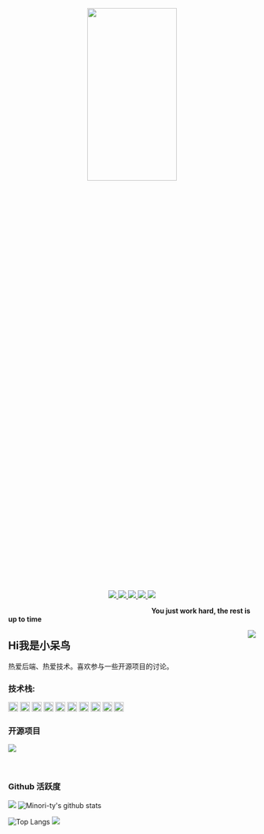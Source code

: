 <div align=center><img src="https://img-blog.csdnimg.cn/f56709e579474f4ba755541c6a29e920.jpeg"  width="60%" height="30%"  ></div>


<p align = 'center'>
<a href="https://github.com/xiaodainiao"><img src="https://img.shields.io/badge/GitHub-xiaodainiao-blueviolet?logo=github">
</a>
 <a href="https://blog.csdn.net/weixin_45043334?spm=1010.2135.3001.5343"><img src="https://img.shields.io/badge/博客-小呆鸟_coding-orange?logo=blogger">
</a>
<a href="http://www.xiaodainiao.xyz/"><img src="https://img.shields.io/badge/%E4%B8%AA%E4%BA%BA%E7%BD%91%E7%AB%99-www.xiaodainiao.xyz-blue?logo=googlehome">
  </a>
<a href=""><img src="https://img.shields.io/badge/%E5%85%AC%E4%BC%97%E5%8F%B7-%E5%B0%8F%E5%91%86%E9%B8%9F%E5%93%87-critical?logo=wechat">
</a>
<a href="https://www.zhihu.com/people/axiao-hong-jia-meng-200"><img src="https://img.shields.io/badge/%E7%9F%A5%E4%B9%8E-%E5%B0%8F%E5%91%86%E9%B8%9F-ff69b4?logo=zhihu">
</a>  
</p>

&nbsp;&nbsp;&nbsp;&nbsp;&nbsp;&nbsp;&nbsp;&nbsp;&nbsp;&nbsp;&nbsp;&nbsp;&nbsp;&nbsp;&nbsp;&nbsp;&nbsp;&nbsp;&nbsp;&nbsp;&nbsp;&nbsp;&nbsp;&nbsp;&nbsp;&nbsp;&nbsp;&nbsp;&nbsp;&nbsp;&nbsp;&nbsp;&nbsp;&nbsp;&nbsp;&nbsp;&nbsp;&nbsp;&nbsp;&nbsp;&nbsp;&nbsp;&nbsp;&nbsp;&nbsp;&nbsp;&nbsp;&nbsp;&nbsp;&nbsp;&nbsp;&nbsp;&nbsp;&nbsp;&nbsp;&nbsp;&nbsp;&nbsp;&nbsp;&nbsp;&nbsp;&nbsp;&nbsp;&nbsp;&nbsp;&nbsp;&nbsp;&nbsp;&nbsp;&nbsp;&nbsp;&nbsp;&nbsp;&nbsp;**You just work hard, the rest is up to time**


<img align="right" src="https://count.getloli.com/get/@:xiaodainiao?theme=rule34">

## Hi我是小呆鸟

热爱后端、热爱技术。喜欢参与一些开源项目的讨论。


### **技术栈:**

<a href="https://v3.cn.vuejs.org"><code><img height="20" src="./images/vue.png"></code></a>
<a href="https://reactjs.org/"><code><img height="20" src="./images/react.svg"></code></a>
<a href="https://nextjs.org/"><code><img height="20" src="./images/next.png"></code></a>
<a href="https://www.tslang.cn/index.html"><code><img height="20" src="./images/typescript.png"></code></a>
<a href="https://webpack.js.org/"><code><img height="20" src="./images/webpack.svg"></code></a>
<a href="https://cn.vitejs.dev"><code><img height="20" src="./images/vite.png"></code></a>
<a href="https://sass-lang.com"><code><img height="20" src="./images/sass2.png"></code></a>
<a href="https://tailwindcss.com"><code><img height="20" src="./images/tailwindcss.png"></code></a>
<a href="https://go.dev/"><code><img height="20" src="./images/golang.png"></code></a>
<a href="https://www.docker.com"><code><img height="20" src="./images/docker.png"></code></a>

### 开源项目

[![](https://github-readme-stats.vercel.app/api/pin/?username=xiaodainiao&repo=TikTokLite)]([https://github.com/xiaodainiao/TikTokLite])
<br><br><br>

### Github 活跃度

[![](https://activity-graph.herokuapp.com/graph?username=xiaodainiao&theme=dracula)](https://github.com/ashutosh00710/github-readme-activity-graph)
![Minori-ty's github stats](https://github-readme-stats.vercel.app/api?username=xiaodainiao&show_icons=true&theme=vue)

![Top Langs](https://github-readme-stats.vercel.app/api/top-langs/?username=xiaodainiao&langs_count=6)
![](https://github-readme-stats.vercel.app/api/top-langs/?username=xiaodainiao&layout=compact&langs_count=6)
